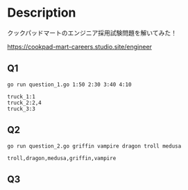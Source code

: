# Description

クックパッドマートのエンジニア採用試験問題を解いてみた！

https://cookpad-mart-careers.studio.site/engineer

## Q1

```
go run question_1.go 1:50 2:30 3:40 4:10

truck_1:1
truck_2:2,4
truck_3:3
```

## Q2

```
go run question_2.go griffin vampire dragon troll medusa

troll,dragon,medusa,griffin,vampire
```

## Q3

